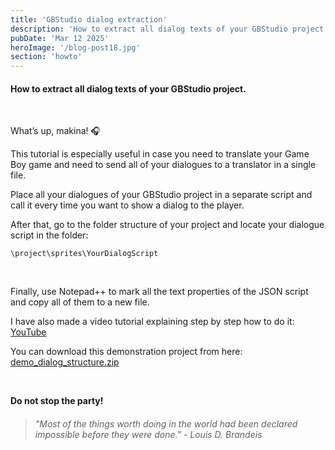 ```yaml
---
title: 'GBStudio dialog extraction'
description: 'How to extract all dialog texts of your GBStudio project.'
pubDate: 'Mar 12 2025'
heroImage: '/blog-post18.jpg'
section: 'howto'
---
```


#### How to extract all dialog texts of your GBStudio project.

<br>

What’s up, makina! 🎧

This tutorial is especially useful in case you need to translate your Game Boy game and need to send all of your dialogues to a translator in a single file.

Place all your dialogues of your GBStudio project in a separate script and call it every time you want to show a dialog to the player.

After that, go to the folder structure of your project and locate your dialogue script in the folder:

```
\project\sprites\YourDialogScript
```
<br>

Finally, use Notepad++ to mark all the text properties of the JSON script and copy all of them to a new file.

I have also made a video tutorial explaining step by step how to do it: <a href="https://youtu.be/SZOEGIWaZAc" target="_blank">YouTube</a>

You can download this demonstration project from here:
<a href="https://www.playmakina.com/demo_dialog_structure.zip" target="_blank">demo_dialog_structure.zip</a>

<br>

**Do not stop the party!**

> ###### "Most of the things worth doing in the world had been declared impossible before they were done." - Louis D. Brandeis
